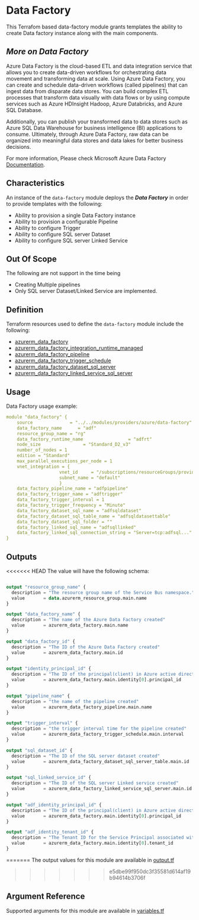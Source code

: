 # Data Factory

This Terrafom based data-factory module grants templates the ability to create Data factory instance along with the main components.

## _More on Data Factory_

Azure Data Factory is the cloud-based ETL and data integration service that allows you to create data-driven workflows for orchestrating data movement and transforming data at scale. Using Azure Data Factory, you can create and schedule data-driven workflows (called pipelines) that can ingest data from disparate data stores. You can build complex ETL processes that transform data visually with data flows or by using compute services such as Azure HDInsight Hadoop, Azure Databricks, and Azure SQL Database.

Additionally, you can publish your transformed data to data stores such as Azure SQL Data Warehouse for business intelligence (BI) applications to consume. Ultimately, through Azure Data Factory, raw data can be organized into meaningful data stores and data lakes for better business decisions.

For more information, Please check Microsoft Azure Data Factory [Documentation](https://docs.microsoft.com/en-us/azure/data-factory/introduction).

## Characteristics

An instance of the `data-factory` module deploys the _**Data Factory**_ in order to provide templates with the following:

- Ability to provision a single Data Factory instance
- Ability to provision a configurable Pipeline
- Ability to configure Trigger
- Ability to configure SQL server Dataset
- Ability to configure SQL server Linked Service

## Out Of Scope

The following are not support in the time being

- Creating Multiple pipelines
- Only SQL server Dataset/Linked Service are implemented.

## Definition

Terraform resources used to define the `data-factory` module include the following:

- [azurerm_data_factory](https://www.terraform.io/docs/providers/azurerm/r/data_factory.html)
- [azurerm_data_factory_integration_runtime_managed](https://www.terraform.io/docs/providers/azurerm/r/data_factory_integration_runtime_managed.html)
- [azurerm_data_factory_pipeline](https://www.terraform.io/docs/providers/azurerm/r/data_factory_pipeline.html)
- [azurerm_data_factory_trigger_schedule](https://www.terraform.io/docs/providers/azurerm/r/data_factory_trigger_schedule.html)
- [azurerm_data_factory_dataset_sql_server](https://www.terraform.io/docs/providers/azurerm/r/data_factory_dataset_sql_server_table.html)
- [azurerm_data_factory_linked_service_sql_server](https://www.terraform.io/docs/providers/azurerm/r/data_factory_linked_service_sql_server.html)

## Usage

Data Factory usage example:

``` yaml
module "data_factory" {
    source              = "../../modules/providers/azure/data-factory"
    data_factory_name      = "adf"
    resource_group_name = "rg"
    data_factory_runtime_name                 = "adfrt"
    node_size                = "Standard_D2_v3"
    number_of_nodes = 1
    edition = "Standard"
    max_parallel_executions_per_node = 1
    vnet_integration = {
                    vnet_id     = "/subscriptions/resourceGroups/providers/Microsoft.Network/virtualNetworks/testvnet"
                    subnet_name = "default"
                    }
    data_factory_pipeline_name = "adfpipeline"
    data_factory_trigger_name = "adftrigger"
    data_factory_trigger_interval = 1
    data_factory_trigger_frequency = "Minute"
    data_factory_dataset_sql_name = "adfsqldataset"
    data_factory_dataset_sql_table_name = "adfsqldatasettable"
    data_factory_dataset_sql_folder = ""
    data_factory_linked_sql_name = "adfsqllinked"
    data_factory_linked_sql_connection_string = "Server=tcp:adfsql..."
}
```

## Outputs

<<<<<<< HEAD
The value will have the following schema:

```terraform

output "resource_group_name" {
  description = "The resource group name of the Service Bus namespace."
  value       = data.azurerm_resource_group.main.name
}

output "data_factory_name" {
  description = "The name of the Azure Data Factory created"
  value       = azurerm_data_factory.main.name
}

output "data_factory_id" {
  description = "The ID of the Azure Data Factory created"
  value       = azurerm_data_factory.main.id
}

output "identity_principal_id" {
  description = "The ID of the principal(client) in Azure active directory"
  value       = azurerm_data_factory.main.identity[0].principal_id
}

output "pipeline_name" {
  description = "the name of the pipeline created"
  value       = azurerm_data_factory_pipeline.main.name
}

output "trigger_interval" {
  description = "the trigger interval time for the pipeline created"
  value       = azurerm_data_factory_trigger_schedule.main.interval
}

output "sql_dataset_id" {
  description = "The ID of the SQL server dataset created"
  value       = azurerm_data_factory_dataset_sql_server_table.main.id
}

output "sql_linked_service_id" {
  description = "The ID of the SQL server Linked service created"
  value       = azurerm_data_factory_linked_service_sql_server.main.id
}

output "adf_identity_principal_id" {
  description = "The ID of the principal(client) in Azure active directory"
  value       = azurerm_data_factory.main.identity[0].principal_id
}

output "adf_identity_tenant_id" {
  description = "The Tenant ID for the Service Principal associated with the Managed Service Identity of this App Service."
  value       = azurerm_data_factory.main.identity[0].tenant_id
}
```
=======
The output values for this module are available in [output.tf](output.tf)

>>>>>>> e5dbe99f950dc3f35581d614af19b94614b3706f

## Argument Reference

Supported arguments for this module are available in [variables.tf](variables.tf)